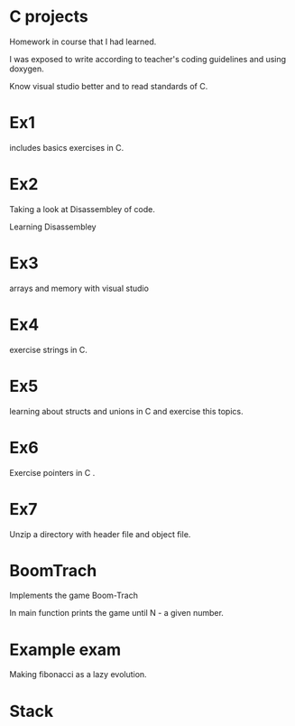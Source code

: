 # C projects


Homework in course that I had learned.

I was exposed to write according to teacher's coding guidelines and using doxygen.

Know visual studio better and to read standards of C.

# Ex1

includes basics exercises in C.

# Ex2

Taking a look at Disassembley of code.

Learning Disassembley

# Ex3

 arrays and memory with visual studio

# Ex4

exercise strings in C.

# Ex5

learning about structs and unions in C and exercise this topics.

# Ex6

Exercise pointers in C .

# Ex7

Unzip a directory with header file and object file.

# BoomTrach

Implements the game Boom-Trach 

In main function prints the game until N - a given number.

# Example exam

Making fibonacci as a lazy evolution.

# Stack
